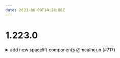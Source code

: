 ```yaml
---
date: 2023-06-09T14:28:08Z
---
```


# 1.223.0

<details>
  <summary>add new spacelift components @mcalhoun (#717)</summary>

### what
* Add the newly developed spacelift components
* Deprecate the previous components

### why
* We undertook a process of decomposing a monolithic module and broke it into smaller, composable pieces for a better developer experience
 
### references
* Corresponding [Upstream Module PR](https://github.com/cloudposse/terraform-spacelift-cloud-infrastructure-automation/pull/143)


</details>
